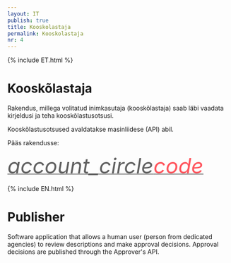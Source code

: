 ```yaml
---
layout: IT
publish: true
title: Kooskolastaja
permalink: Kooskolastaja
nr: 4
---
```


{% include ET.html %}

# Kooskõlastaja

Rakendus, millega volitatud inimkasutaja (kooskõlastaja) saab läbi vaadata kirjeldusi ja teha kooskõlastusotsusi.

Kooskõlastusotsused avaldatakse masinliidese (API) abil. 

Pääs rakendusse:

<a href='http://ec2-35-160-53-79.us-west-2.compute.amazonaws.com:8080/' style='border-bottom: none !important;'><i class="material-icons ikoon" style='color: #616161; font-size: 48px;'>account_circle</i></a><a href='http://ec2-35-160-53-79.us-west-2.compute.amazonaws.com:8080/approvals' style='border-bottom: none !important;'><i class="material-icons ikoon" style='color: #FF555D; font-size: 48px;'>code</i></a> 

{% include EN.html %}

# Publisher

Software application that allows a human user (person from dedicated agencies) to review descriptions and make approval decisions. Approval decisions are published through the Approver's API.  

